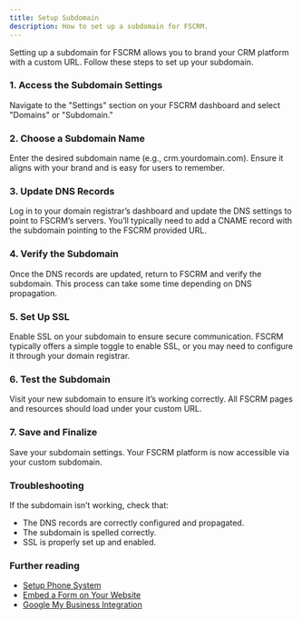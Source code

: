 ```yaml
---
title: Setup Subdomain
description: How to set up a subdomain for FSCRM.
---
```


Setting up a subdomain for FSCRM allows you to brand your CRM platform with a custom URL. Follow these steps to set up your subdomain.

### 1. Access the Subdomain Settings

Navigate to the "Settings" section on your FSCRM dashboard and select "Domains" or "Subdomain."

### 2. Choose a Subdomain Name

Enter the desired subdomain name (e.g., crm.yourdomain.com). Ensure it aligns with your brand and is easy for users to remember.

### 3. Update DNS Records

Log in to your domain registrar’s dashboard and update the DNS settings to point to FSCRM’s servers. You’ll typically need to add a CNAME record with the subdomain pointing to the FSCRM provided URL.

### 4. Verify the Subdomain

Once the DNS records are updated, return to FSCRM and verify the subdomain. This process can take some time depending on DNS propagation.

### 5. Set Up SSL

Enable SSL on your subdomain to ensure secure communication. FSCRM typically offers a simple toggle to enable SSL, or you may need to configure it through your domain registrar.

### 6. Test the Subdomain

Visit your new subdomain to ensure it’s working correctly. All FSCRM pages and resources should load under your custom URL.

### 7. Save and Finalize

Save your subdomain settings. Your FSCRM platform is now accessible via your custom subdomain.

### Troubleshooting

If the subdomain isn’t working, check that:
- The DNS records are correctly configured and propagated.
- The subdomain is spelled correctly.
- SSL is properly set up and enabled.

### Further reading

- [Setup Phone System](/guides/setup-phone-system)
- [Embed a Form on Your Website](/guides/embed-form)
- [Google My Business Integration](/guides/google-my-business)
